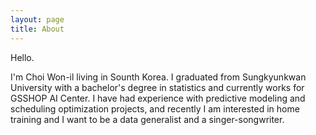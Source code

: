 ```yaml
---
layout: page
title: About
---
```


Hello.

I'm Choi Won-il living in Sounth Korea.
I graduated from Sungkyunkwan University with a bachelor's degree in statistics and currently works for GSSHOP AI Center.
I have had experience with predictive modeling and scheduling optimization projects, and recently I am interested in home training and I want to be a data generalist and a singer-songwriter.
